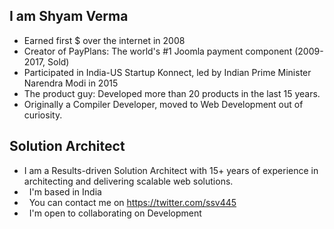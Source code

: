I am Shyam Verma
---------------------------------

*  Earned first $ over the internet in 2008 
*  Creator of PayPlans: The world's #1 Joomla payment component (2009-2017, Sold) 
*  Participated in India-US Startup Konnect, led by Indian Prime Minister Narendra Modi in 2015 
*  The product guy: Developed more than 20 products in the last 15 years. 
*  Originally a Compiler Developer, moved to Web Development out of curiosity.

Solution Architect
---------------------------------
*   I am a Results-driven Solution Architect with 15+ years of experience in architecting and delivering scalable web solutions.
*   I'm based in India
*   You can contact me on https://twitter.com/ssv445
*   I'm open to collaborating on Development
